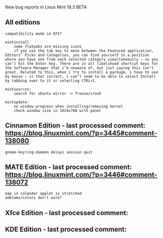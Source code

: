 New bug reports in Linux Mint 18.3 BETA

All editions
------------
	compatibility mode in EFI?

	mintinstall
		some flatpaks are missing icons
		if you use the tab key to move between the Featured application, Editors’ Picks and Categories, you can find yourself in a position where you have one from each selected category simultaneously – so you can’t hit the Enter key. There are in all likelihood shortcut keys for the Software Manager that i’m unaware of, but just saying this isn’t great. Related to this, when i try to install a package, i have to use my mouse – is that correct, i can’t seem to be able to select Install by tabbing over to it or selecting CTRL+I.

	mintsources:
		search for ubuntu mirror -> freeze/crash

	mintupdate:
		no window progress when installing/removing kernel
		check window size in 1024x768 with panel

Cinnamon Edition - last processed comment: https://blog.linuxmint.com/?p=3445#comment-138080
--------------------------------------------------------------------------------------------
	gnome-keyring-daemon delays session quit

MATE Edition - last processed comment: https://blog.linuxmint.com/?p=3446#comment-138072
----------------------------------------------------------------------------------------
	map in calendar applet is stretched
	emblems/colors don't work?

Xfce Edition - last processed comment:
------------------------------------------

KDE Edition - last processed comment:
-----------------------------------------
